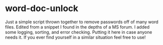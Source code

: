 # word-doc-unlock

Just a simple script thrown together to remove passwords off of many word files. Edited from a snippet I found in the depths of a MS forum. I added some logging, sorting, and error checking.  Putting it here in case anyone needs it. If you ever find yourself in a similar situation feel free to use!
